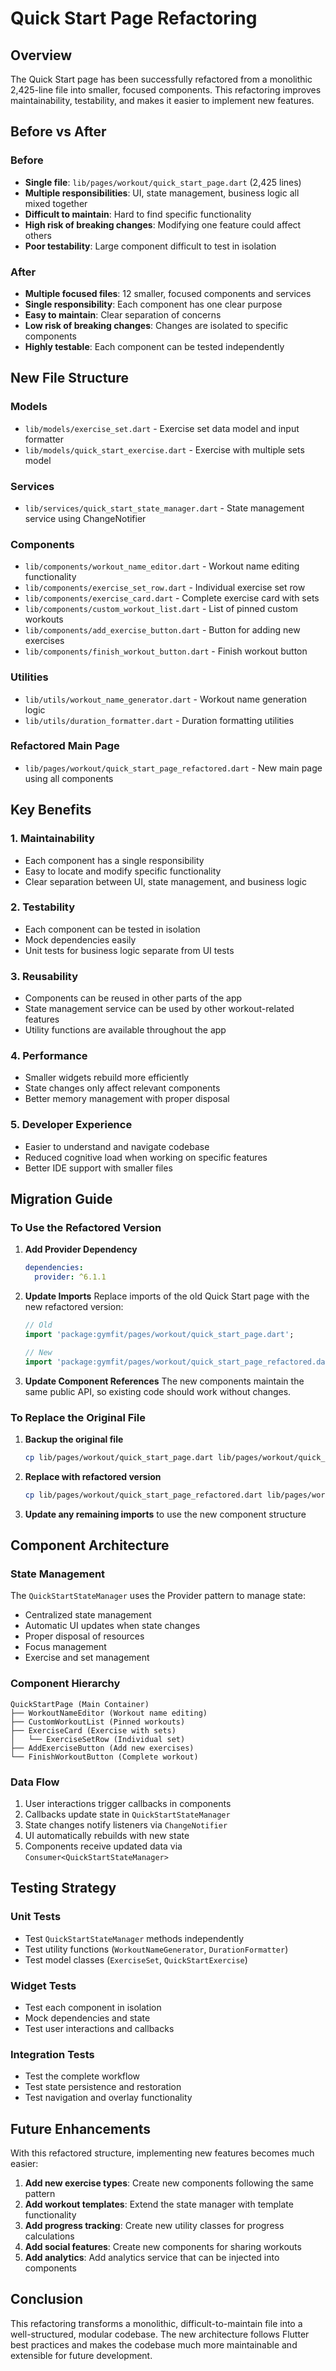 # Quick Start Page Refactoring

## Overview

The Quick Start page has been successfully refactored from a monolithic 2,425-line file into smaller, focused components. This refactoring improves maintainability, testability, and makes it easier to implement new features.

## Before vs After

### Before
- **Single file**: `lib/pages/workout/quick_start_page.dart` (2,425 lines)
- **Multiple responsibilities**: UI, state management, business logic all mixed together
- **Difficult to maintain**: Hard to find specific functionality
- **High risk of breaking changes**: Modifying one feature could affect others
- **Poor testability**: Large component difficult to test in isolation

### After
- **Multiple focused files**: 12 smaller, focused components and services
- **Single responsibility**: Each component has one clear purpose
- **Easy to maintain**: Clear separation of concerns
- **Low risk of breaking changes**: Changes are isolated to specific components
- **Highly testable**: Each component can be tested independently

## New File Structure

### Models
- `lib/models/exercise_set.dart` - Exercise set data model and input formatter
- `lib/models/quick_start_exercise.dart` - Exercise with multiple sets model

### Services
- `lib/services/quick_start_state_manager.dart` - State management service using ChangeNotifier

### Components
- `lib/components/workout_name_editor.dart` - Workout name editing functionality
- `lib/components/exercise_set_row.dart` - Individual exercise set row
- `lib/components/exercise_card.dart` - Complete exercise card with sets
- `lib/components/custom_workout_list.dart` - List of pinned custom workouts
- `lib/components/add_exercise_button.dart` - Button for adding new exercises
- `lib/components/finish_workout_button.dart` - Finish workout button

### Utilities
- `lib/utils/workout_name_generator.dart` - Workout name generation logic
- `lib/utils/duration_formatter.dart` - Duration formatting utilities

### Refactored Main Page
- `lib/pages/workout/quick_start_page_refactored.dart` - New main page using all components

## Key Benefits

### 1. **Maintainability**
- Each component has a single responsibility
- Easy to locate and modify specific functionality
- Clear separation between UI, state management, and business logic

### 2. **Testability**
- Each component can be tested in isolation
- Mock dependencies easily
- Unit tests for business logic separate from UI tests

### 3. **Reusability**
- Components can be reused in other parts of the app
- State management service can be used by other workout-related features
- Utility functions are available throughout the app

### 4. **Performance**
- Smaller widgets rebuild more efficiently
- State changes only affect relevant components
- Better memory management with proper disposal

### 5. **Developer Experience**
- Easier to understand and navigate codebase
- Reduced cognitive load when working on specific features
- Better IDE support with smaller files

## Migration Guide

### To Use the Refactored Version

1. **Add Provider Dependency**
   ```yaml
   dependencies:
     provider: ^6.1.1
   ```

2. **Update Imports**
   Replace imports of the old Quick Start page with the new refactored version:
   ```dart
   // Old
   import 'package:gymfit/pages/workout/quick_start_page.dart';
   
   // New
   import 'package:gymfit/pages/workout/quick_start_page_refactored.dart';
   ```

3. **Update Component References**
   The new components maintain the same public API, so existing code should work without changes.

### To Replace the Original File

1. **Backup the original file**
   ```bash
   cp lib/pages/workout/quick_start_page.dart lib/pages/workout/quick_start_page_original.dart
   ```

2. **Replace with refactored version**
   ```bash
   cp lib/pages/workout/quick_start_page_refactored.dart lib/pages/workout/quick_start_page.dart
   ```

3. **Update any remaining imports** to use the new component structure

## Component Architecture

### State Management
The `QuickStartStateManager` uses the Provider pattern to manage state:
- Centralized state management
- Automatic UI updates when state changes
- Proper disposal of resources
- Focus management
- Exercise and set management

### Component Hierarchy
```
QuickStartPage (Main Container)
├── WorkoutNameEditor (Workout name editing)
├── CustomWorkoutList (Pinned workouts)
├── ExerciseCard (Exercise with sets)
│   └── ExerciseSetRow (Individual set)
├── AddExerciseButton (Add new exercises)
└── FinishWorkoutButton (Complete workout)
```

### Data Flow
1. User interactions trigger callbacks in components
2. Callbacks update state in `QuickStartStateManager`
3. State changes notify listeners via `ChangeNotifier`
4. UI automatically rebuilds with new state
5. Components receive updated data via `Consumer<QuickStartStateManager>`

## Testing Strategy

### Unit Tests
- Test `QuickStartStateManager` methods independently
- Test utility functions (`WorkoutNameGenerator`, `DurationFormatter`)
- Test model classes (`ExerciseSet`, `QuickStartExercise`)

### Widget Tests
- Test each component in isolation
- Mock dependencies and state
- Test user interactions and callbacks

### Integration Tests
- Test the complete workflow
- Test state persistence and restoration
- Test navigation and overlay functionality

## Future Enhancements

With this refactored structure, implementing new features becomes much easier:

1. **Add new exercise types**: Create new components following the same pattern
2. **Add workout templates**: Extend the state manager with template functionality
3. **Add progress tracking**: Create new utility classes for progress calculations
4. **Add social features**: Create new components for sharing workouts
5. **Add analytics**: Add analytics service that can be injected into components

## Conclusion

This refactoring transforms a monolithic, difficult-to-maintain file into a well-structured, modular codebase. The new architecture follows Flutter best practices and makes the codebase much more maintainable and extensible for future development. 
